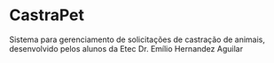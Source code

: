 # CastraPet
Sistema para gerenciamento de solicitações de castração de animais, desenvolvido pelos alunos da Etec Dr. Emílio Hernandez Aguilar
